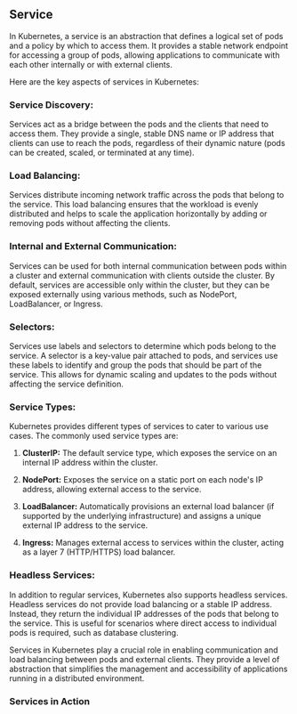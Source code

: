 ## **Service**
In Kubernetes, a service is an abstraction that defines a logical set of pods and a policy by which to access them. It provides a stable network endpoint for accessing a group of pods, allowing applications to communicate with each other internally or with external clients.

Here are the key aspects of services in Kubernetes:

### **Service Discovery:**
Services act as a bridge between the pods and the clients that need to access them. They provide a single, stable DNS name or IP address that clients can use to reach the pods, regardless of their dynamic nature (pods can be created, scaled, or terminated at any time).

### **Load Balancing:**
Services distribute incoming network traffic across the pods that belong to the service. This load balancing ensures that the workload is evenly distributed and helps to scale the application horizontally by adding or removing pods without affecting the clients.

### **Internal and External Communication:**
Services can be used for both internal communication between pods within a cluster and external communication with clients outside the cluster. By default, services are accessible only within the cluster, but they can be exposed externally using various methods, such as NodePort, LoadBalancer, or Ingress.

### **Selectors:**
Services use labels and selectors to determine which pods belong to the service. A selector is a key-value pair attached to pods, and services use these labels to identify and group the pods that should be part of the service. This allows for dynamic scaling and updates to the pods without affecting the service definition.

### **Service Types:**
Kubernetes provides different types of services to cater to various use cases.
The commonly used service types are:

1. **ClusterIP:**
    The default service type, which exposes the service on an internal IP address within the cluster.

2. **NodePort:**
    Exposes the service on a static port on each node's IP address, allowing external access to the service.

3. **LoadBalancer:**
    Automatically provisions an external load balancer (if supported by the underlying infrastructure) and assigns a unique external IP address to the service.

4. **Ingress:**
    Manages external access to services within the cluster, acting as a layer 7 (HTTP/HTTPS) load balancer.

### **Headless Services:**
In addition to regular services, Kubernetes also supports headless services. Headless services do not provide load balancing or a stable IP address. Instead, they return the individual IP addresses of the pods that belong to the service. This is useful for scenarios where direct access to individual pods is required, such as database clustering.

Services in Kubernetes play a crucial role in enabling communication and load balancing between pods and external clients. They provide a level of abstraction that simplifies the management and accessibility of applications running in a distributed environment.


### **Services in Action**